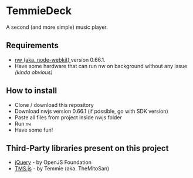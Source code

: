 # TemmieDeck
A second (and more simple) music player.

## Requirements
- <a href="https://nwjs.io/">nw (aka. node-webkit) </a> version 0.66.1.
- Have some hardware that can run nw on background without any issue <i>(kinda obvious)</i>

## How to install
- Clone / download this repository
- Download nwjs version 0.66.1 (if possible, go with SDK version)
- Paste all files from project inside nwjs folder
- Run <code>nw</code>
- Have some fun!

## Third-Party libraries present on this project
- <a href="https://jquery.com/">jQuery</a> - by OpenJS Foundation
- <a href="https://github.com/themitosan/TMS.js">TMS.js</a> - by Temmie (aka. TheMitoSan)
